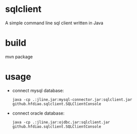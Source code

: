 sqlclient
=========

A simple command line sql client written in Java

build
=========
mvn package

usage
=========

* connect mysql database:

      java -cp .:jline.jar:mysql-connector.jar:sqlclient.jar github.hfdiao.sqlclient.SQLClientConsole
 
* connect oracle database:

      java -cp .:jline.jar:ojdbc.jar:sqlclient.jar github.hfdiao.sqlclient.SQLClientConsole